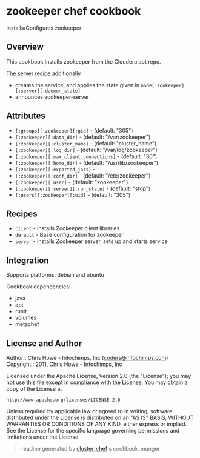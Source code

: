 # zookeeper chef cookbook

Installs/Configures zookeeper

## Overview

This cookbook installs zookeeper from the Cloudera apt repo.

The server recipe additionally
* creates the service, and applies the state given in `node[:zookeeper][:server][:daemon_state]`
* announces zookeeper-server

## Attributes

* `[:groups][:zookeeper][:gid]`       -  (default: "305")
* `[:zookeeper][:data_dir]`           -  (default: "/var/zookeeper")
* `[:zookeeper][:cluster_name]`       -  (default: "cluster_name")
* `[:zookeeper][:log_dir]`            -  (default: "/var/log/zookeeper")
* `[:zookeeper][:max_client_connections]` -  (default: "30")
* `[:zookeeper][:home_dir]`           -  (default: "/usr/lib/zookeeper")
* `[:zookeeper][:exported_jars]`        - 
* `[:zookeeper][:conf_dir]`           -  (default: "/etc/zookeeper")
* `[:zookeeper][:user]`               -  (default: "zookeeper")
* `[:zookeeper][:server][:run_state]` -  (default: "stop")
* `[:users][:zookeeper][:uid]`        -  (default: "305")

## Recipes 

* `client`                   - Installs Zookeeper client libraries
* `default`                  - Base configuration for zookeeper
* `server`                   - Installs Zookeeper server, sets up and starts service

## Integration

Supports platforms: debian and ubuntu

Cookbook dependencies:
* java
* apt
* runit
* volumes
* metachef


## License and Author

Author::                Chris Howe - Infochimps, Inc (<coders@infochimps.com>)
Copyright::             2011, Chris Howe - Infochimps, Inc

Licensed under the Apache License, Version 2.0 (the "License");
you may not use this file except in compliance with the License.
You may obtain a copy of the License at

    http://www.apache.org/licenses/LICENSE-2.0

Unless required by applicable law or agreed to in writing, software
distributed under the License is distributed on an "AS IS" BASIS,
WITHOUT WARRANTIES OR CONDITIONS OF ANY KIND, either express or implied.
See the License for the specific language governing permissions and
limitations under the License.

> readme generated by [cluster_chef](http://github.com/infochimps/cluster_chef)'s cookbook_munger

